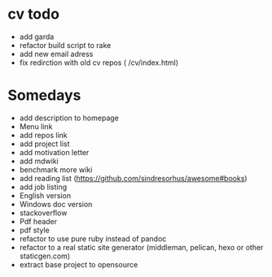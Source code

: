 cv todo
=========

- add garda
- refactor build script to rake
- add new email adress
- fix redirction with old cv repos ( /cv/index.html)



Somedays
=======

- add description to homepage
- Menu link
- add repos link
- add project list
- add motivation letter
- add mdwiki
- benchmark more wiki
- add reading list (https://github.com/sindresorhus/awesome#books)
- add job listing
- English version
- Windows doc version
- stackoverflow
- Pdf header
- pdf style
- refactor to use pure ruby instead of pandoc
- refactor to a real static site generator (middleman, pelican, hexo or other staticgen.com)
- extract base project to opensource
